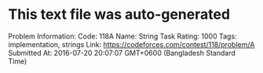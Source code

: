 # This text file was auto-generated

Problem Information:
Code: 118A
Name: String Task
Rating: 1000
Tags: implementation, strings
Link: https://codeforces.com/contest/118/problem/A
Submitted At: 2016-07-20 20:07:07 GMT+0600 (Bangladesh Standard Time)